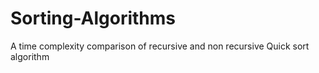 # Sorting-Algorithms
A time complexity comparison of recursive and non recursive Quick sort algorithm
